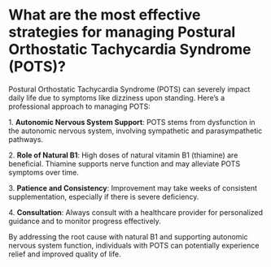 # What are the most effective strategies for managing Postural Orthostatic Tachycardia Syndrome (POTS)?

Postural Orthostatic Tachycardia Syndrome (POTS) can severely impact daily life due to symptoms like dizziness upon standing. Here’s a professional approach to managing POTS:

1\. **Autonomic Nervous System Support**: POTS stems from dysfunction in the autonomic nervous system, involving sympathetic and parasympathetic pathways.

2\. **Role of Natural B1**: High doses of natural vitamin B1 (thiamine) are beneficial. Thiamine supports nerve function and may alleviate POTS symptoms over time.

3\. **Patience and Consistency**: Improvement may take weeks of consistent supplementation, especially if there is severe deficiency.

4\. **Consultation**: Always consult with a healthcare provider for personalized guidance and to monitor progress effectively.

By addressing the root cause with natural B1 and supporting autonomic nervous system function, individuals with POTS can potentially experience relief and improved quality of life.